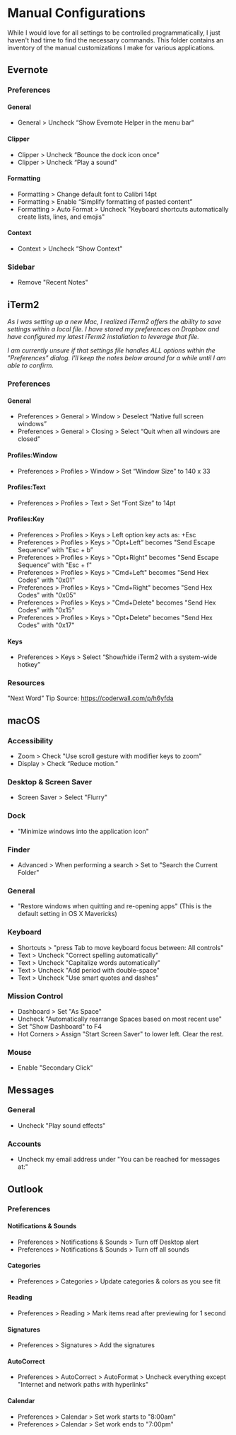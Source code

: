# Manual Configurations
While I would love for all settings to be controlled programmatically, I just
haven't had time to find the necessary commands. This folder contains an
inventory of the manual customizations I make for various applications.


## Evernote

### Preferences

#### General
* General > Uncheck “Show Evernote Helper in the menu bar"

#### Clipper
* Clipper > Uncheck “Bounce the dock icon once”
* Clipper > Uncheck “Play a sound"

#### Formatting
* Formatting > Change default font to Calibri 14pt
* Formatting > Enable “Simplify formatting of pasted content”
* Formatting > Auto Format > Uncheck "Keyboard shortcuts automatically create lists, lines, and emojis"

#### Context
* Context > Uncheck “Show Context"

### Sidebar
* Remove "Recent Notes"


## iTerm2
*As I was setting up a new Mac, I realized iTerm2 offers the ability to save settings
within a local file. I have stored my preferences on Dropbox and have configured
my latest iTerm2 installation to leverage that file.*

*I am currently unsure if that settings file handles ALL options within the
"Preferences" dialog. I'll keep the notes below around for a while until
I am able to confirm.*

### Preferences

#### General
* Preferences > General > Window > Deselect “Native full screen windows”
* Preferences > General > Closing > Select “Quit when all windows are closed"

#### Profiles:Window
* Preferences > Profiles > Window > Set “Window Size” to 140 x 33

#### Profiles:Text
* Preferences > Profiles > Text > Set “Font Size” to 14pt

#### Profiles:Key
* Preferences > Profiles > Keys > Left option key acts as: +Esc
* Preferences > Profiles > Keys > "Opt+Left” becomes "Send Escape Sequence” with "Esc + b”
* Preferences > Profiles > Keys > "Opt+Right” becomes "Send Escape Sequence” with "Esc + f"
* Preferences > Profiles > Keys > "Cmd+Left" becomes "Send Hex Codes" with "0x01"
* Preferences > Profiles > Keys > "Cmd+Right" becomes "Send Hex Codes" with "0x05"
* Preferences > Profiles > Keys > "Cmd+Delete" becomes "Send Hex Codes" with "0x15"
* Preferences > Profiles > Keys > "Opt+Delete" becomes "Send Hex Codes" with "0x17"

#### Keys
* Preferences > Keys > Select “Show/hide iTerm2 with a system-wide hotkey”

### Resources
"Next Word” Tip Source: https://coderwall.com/p/h6yfda


## macOS

### Accessibility
* Zoom > Check "Use scroll gesture with modifier keys to zoom"
* Display > Check “Reduce motion.”

### Desktop & Screen Saver
* Screen Saver > Select "Flurry"

### Dock
* "Minimize windows into the application icon"

### Finder
* Advanced > When performing a search > Set to "Search the Current Folder"

### General
* "Restore windows when quitting and re-opening apps" (This is the default setting in OS X Mavericks)

### Keyboard
* Shortcuts > "press Tab to move keyboard focus between: All controls"
* Text > Uncheck "Correct spelling automatically"
* Text > Uncheck "Capitalize words automatically"
* Text > Uncheck "Add period with double-space"
* Text > Uncheck "Use smart quotes and dashes"

### Mission Control
* Dashboard > Set "As Space"
* Uncheck "Automatically rearrange Spaces based on most recent use"
* Set "Show Dashboard" to F4
* Hot Corners > Assign "Start Screen Saver" to lower left. Clear the rest.

### Mouse
* Enable "Secondary Click"


## Messages

### General
* Uncheck "Play sound effects"

### Accounts
* Uncheck my email address under "You can be reached for messages at:"


## Outlook

### Preferences

#### Notifications & Sounds
* Preferences > Notifications & Sounds > Turn off Desktop alert
* Preferences > Notifications & Sounds > Turn off all sounds

#### Categories
* Preferences > Categories > Update categories & colors as you see fit

#### Reading
* Preferences > Reading > Mark items read after previewing for 1 second

#### Signatures
* Preferences > Signatures > Add the signatures

#### AutoCorrect
* Preferences > AutoCorrect > AutoFormat > Uncheck everything except "Internet and network paths with hyperlinks"

#### Calendar
* Preferences > Calendar > Set work starts to "8:00am"
* Preferences > Calendar > Set work ends to "7:00pm"
